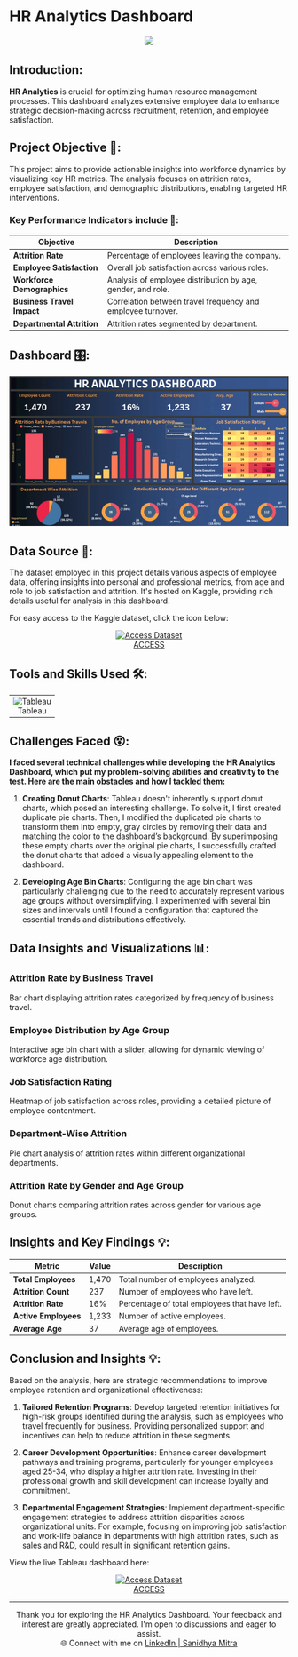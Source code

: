 # HR Analytics Dashboard

<div align="center">
    <img src="https://sprigghr.com/wp-content/uploads/2020/01/HR-Quote-1-Lawrence-Bossidy-1024x536.png" width="500px">
</div>

## Introduction:
**HR Analytics** is crucial for optimizing human resource management processes. This dashboard analyzes extensive employee data to enhance strategic decision-making across recruitment, retention, and employee satisfaction.

## Project Objective 🎯:
This project aims to provide actionable insights into workforce dynamics by visualizing key HR metrics. The analysis focuses on attrition rates, employee satisfaction, and demographic distributions, enabling targeted HR interventions.

### Key Performance Indicators include 🔑:
| Objective                           | Description                                                     |
|-------------------------------------|-----------------------------------------------------------------|
| **Attrition Rate**                  | Percentage of employees leaving the company.                   |
| **Employee Satisfaction**           | Overall job satisfaction across various roles.                 |
| **Workforce Demographics**          | Analysis of employee distribution by age, gender, and role.    |
| **Business Travel Impact**          | Correlation between travel frequency and employee turnover.    |
| **Departmental Attrition**          | Attrition rates segmented by department.                       |

## Dashboard 🎛:

![HR Dashboard](https://github.com/sanidhya-mitra/sanidhya-mitra/blob/main/HR%20Dashboard.gif)

## Data Source 📁:

The dataset employed in this project details various aspects of employee data, offering insights into personal and professional metrics, from age and role to job satisfaction and attrition. It's hosted on Kaggle, providing rich details useful for analysis in this dashboard. 

For easy access to the Kaggle dataset, click the icon below:

<p align="center">
    <a href="https://www.kaggle.com/datasets/saadharoon27/hr-analytics-dataset">
        <img src="https://www.svgrepo.com/show/508294/file.svg" width="60px" alt="Access Dataset"><br>
        ACCESS
    </a>
</p>

## Tools and Skills Used 🛠️:

<table align = "center">
    <tr>
      <td align="center"><img alt="Tableau" width="35px" src="https://cdn.worldvectorlogo.com/logos/tableau-software.svg"/><br>Tableau</td>
    </tr>
</table>

## Challenges Faced 😵:

<strong>I faced several technical challenges while developing the HR Analytics Dashboard, which put my problem-solving abilities and creativity to the test. Here are the main obstacles and how I tackled them:</strong>

1. **Creating Donut Charts**: Tableau doesn't inherently support donut charts, which posed an interesting challenge. To solve it, I first created duplicate pie charts. Then, I modified the duplicated pie charts to transform them into empty, gray circles by removing their data and matching the color to the dashboard’s background. By superimposing these empty charts over the original pie charts, I successfully crafted the donut charts that added a visually appealing element to the dashboard.

2. **Developing Age Bin Charts**: Configuring the age bin chart was particularly challenging due to the need to accurately represent various age groups without oversimplifying. I experimented with several bin sizes and intervals until I found a configuration that captured the essential trends and distributions effectively.

## Data Insights and Visualizations 📊:

### Attrition Rate by Business Travel
Bar chart displaying attrition rates categorized by frequency of business travel.

### Employee Distribution by Age Group
Interactive age bin chart with a slider, allowing for dynamic viewing of workforce age distribution.

### Job Satisfaction Rating
Heatmap of job satisfaction across roles, providing a detailed picture of employee contentment.

### Department-Wise Attrition
Pie chart analysis of attrition rates within different organizational departments.

### Attrition Rate by Gender and Age Group
Donut charts comparing attrition rates across gender for various age groups.

## Insights and Key Findings 💡:

| Metric                            | Value         | Description                                          |
|-----------------------------------|---------------|------------------------------------------------------|
| **Total Employees**               | 1,470         | Total number of employees analyzed.                  |
| **Attrition Count**               | 237           | Number of employees who have left.                   |
| **Attrition Rate**                | 16%           | Percentage of total employees that have left.        |
| **Active Employees**              | 1,233         | Number of active employees.                          |
| **Average Age**                   | 37            | Average age of employees.                            |


## Conclusion and Insights 💡:

Based on the analysis, here are strategic recommendations to improve employee retention and organizational effectiveness:

1. **Tailored Retention Programs**: Develop targeted retention initiatives for high-risk groups identified during the analysis, such as employees who travel frequently for business. Providing personalized support and incentives can help to reduce attrition in these segments.

2. **Career Development Opportunities**: Enhance career development pathways and training programs, particularly for younger employees aged 25-34, who display a higher attrition rate. Investing in their professional growth and skill development can increase loyalty and commitment.

3. **Departmental Engagement Strategies**: Implement department-specific engagement strategies to address attrition disparities across organizational units. For example, focusing on improving job satisfaction and work-life balance in departments with high attrition rates, such as sales and R&D, could result in significant retention gains.

View the live Tableau dashboard here:

<p align="center">
    <a href="https://public.tableau.com/app/profile/sanidhya.mitra4662/viz/HRDashboard_17156525556320/HRAnalytics">
        <img src="https://www.svgrepo.com/show/324142/dashboard-graph-analytics-report.svg" width="60px" alt="Access Dataset"><br>
        ACCESS
    </a>
</p>

---

<div align="center">
Thank you for exploring the HR Analytics Dashboard. Your feedback and interest are greatly appreciated. I'm open to discussions and eager to assist.<br>
   🌐 Connect with me on <a href="https://www.linkedin.com/in/sanidhya-mitra">LinkedIn | Sanidhya Mitra</a>
</div>
